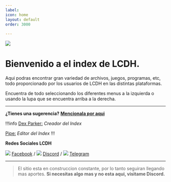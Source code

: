 ```yaml
---
label:
icon: home
layout: default
order: 3000
 
---
```


 ![](https://i.postimg.cc/x1NF5Y7F/banner-lcdh.png)

# Bienvenido a el index de LCDH.

Aqui podras encontrar gran variedad de archivos, juegos, programas, etc, todo proporcionado por los usuarios de LCDH en las distintas plataformas.

Encuentra de todo seleccionando los diferentes menus a la izquierda o usando la lupa que se encuentra arriba a la derecha.


---

**¿Tienes una sugerencia?** **[Mencionala por aqui](https://discord.gg/hVKeY3uEru)**

!!!info 
[Dex Parker:](https://rentry.co/links-noir-room) *Creador del Index*

[Pipe:](https://rentry.co/8xrygz) *Editor del Index*
!!!

**Redes Sociales LCDH**

![](https://cdn.discordapp.com/attachments/847147461058625567/1172550706209771540/Proyecto_nuevo_11.png?ex=6560b9f1&is=654e44f1&hm=67c8a8e7ba3ab99ac122b6cf0d160e6b95b06845973dc31f86246f749cd20142&) [Facebook](https://www.facebook.com/groups/losconsejosdehomero/?ref=share) / ![](https://cdn.discordapp.com/attachments/847147461058625567/1172551044492967956/Proyecto_nuevo_13.png?ex=6560ba41&is=654e4541&hm=92a972fc195a0459961e5bd34e18372c2cb5f9235dd470e631c88f2880c114ba&) [Discord](https://discord.gg/RaJEJPQYPb) / ![](https://cdn.discordapp.com/attachments/847147461058625567/1172551145135296582/Proyecto_nuevo_14.png?ex=6560ba59&is=654e4559&hm=851bfc1e820880c1b580173e530b32eafe1576a2976ddc5ed636dc82d723bb22&) [Telegram](https://t.me/LosConsejosDeHomeroGroup)

---

> El sitio esta en construccion constante, por lo tanto seguiran llegando mas aportes.
> **Si necesitas algo mas y no esta aqui, visitame Discord.**